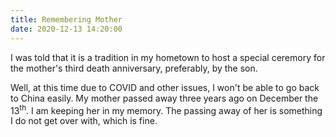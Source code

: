 ```yaml
---
title: Remembering Mother
date: 2020-12-13 14:20:00
---
```


I was told that it is a tradition in my hometown to host a special ceremory for the mother's third death anniversary, preferably, by the son.

Well, at this time due to COVID and other issues, I won't be able to go back to China easily. My mother passed away three years ago on December the 13<sup>th</sup>. I am keeping her in my memory. The passing away of her is something I do not get over with, which is fine.
